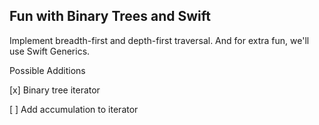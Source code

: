 Fun with Binary Trees and Swift
-----------------------------------------------------------------

Implement breadth-first and depth-first traversal. And for extra fun, we'll use Swift Generics.

Possible Additions

[x] Binary tree iterator

[ ] Add accumulation to iterator
